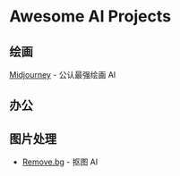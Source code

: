 # Awesome AI Projects

## 绘画

[Midjourney](https://www.midjourney.com/home/) - 公认最强绘画 AI

## 办公

## 图片处理

- [Remove.bg](https://www.remove.bg/) - 抠图 AI
